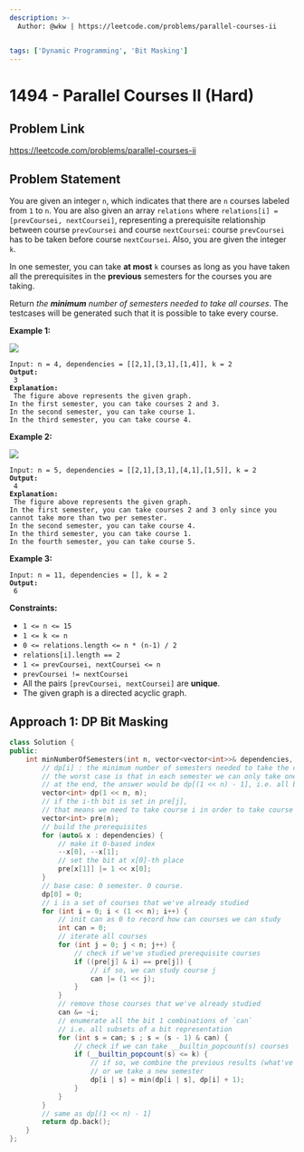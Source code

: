 ```yaml
---
description: >-
  Author: @wkw | https://leetcode.com/problems/parallel-courses-ii


tags: ['Dynamic Programming', 'Bit Masking']
---
```


# 1494 - Parallel Courses II (Hard)

## Problem Link

https://leetcode.com/problems/parallel-courses-ii

## Problem Statement

You are given an integer `n`, which indicates that there are `n` courses labeled from `1` to `n`. You are also given an array `relations` where `relations[i] = [prevCoursei, nextCoursei]`, representing a prerequisite relationship between course `prevCoursei` and course `nextCoursei`: course `prevCoursei` has to be taken before course `nextCoursei`. Also, you are given the integer `k`.

In one semester, you can take **at most** `k` courses as long as you have taken all the prerequisites in the **previous** semesters for the courses you are taking.

Return _the **minimum** number of semesters needed to take all courses_. The testcases will be generated such that it is possible to take every course.

**Example 1:**

![](https://assets.leetcode.com/uploads/2020/05/22/leetcode_parallel_courses_1.png)

<pre><code>Input: n = 4, dependencies = [[2,1],[3,1],[1,4]], k = 2
<strong>Output:
</strong> 3 
<strong>Explanation:
</strong> The figure above represents the given graph.
In the first semester, you can take courses 2 and 3.
In the second semester, you can take course 1.
In the third semester, you can take course 4.</code></pre>

**Example 2:**

![](https://assets.leetcode.com/uploads/2020/05/22/leetcode_parallel_courses_2.png)

<pre><code>Input: n = 5, dependencies = [[2,1],[3,1],[4,1],[1,5]], k = 2
<strong>Output:
</strong> 4 
<strong>Explanation:
</strong> The figure above represents the given graph.
In the first semester, you can take courses 2 and 3 only since you cannot take more than two per semester.
In the second semester, you can take course 4.
In the third semester, you can take course 1.
In the fourth semester, you can take course 5.</code></pre>

**Example 3:**

<pre><code>Input: n = 11, dependencies = [], k = 2
<strong>Output:
</strong> 6</code></pre>

**Constraints:**

- `1 <= n <= 15`
- `1 <= k <= n`
- `0 <= relations.length <= n * (n-1) / 2`
- `relations[i].length == 2`
- `1 <= prevCoursei, nextCoursei <= n`
- `prevCoursei != nextCoursei`
- All the pairs `[prevCoursei, nextCoursei]` are **unique**.
- The given graph is a directed acyclic graph.

## Approach 1: DP Bit Masking

<SolutionAuthor name="@wkw"/>

```cpp
class Solution {
public:
    int minNumberOfSemesters(int n, vector<vector<int>>& dependencies, int k) {
        // dp[i] : the minimum number of semesters needed to take the courses with the bit set in i
        // the worst case is that in each semester we can only take one course, hence initialise with `n`
        // at the end, the answer would be dp[(1 << n) - 1], i.e. all bits set
        vector<int> dp(1 << n, n);
        // if the i-th bit is set in pre[j],
        // that means we need to take course i in order to take course j
        vector<int> pre(n);
        // build the prerequisites
        for (auto& x : dependencies) {
            // make it 0-based index
            --x[0], --x[1];
            // set the bit at x[0]-th place
            pre[x[1]] |= 1 << x[0];
        }
        // base case: 0 semester. 0 course.
        dp[0] = 0;
        // i is a set of courses that we've already studied
        for (int i = 0; i < (1 << n); i++) {
            // init can as 0 to record how can courses we can study
            int can = 0;
            // iterate all courses
            for (int j = 0; j < n; j++) {
                // check if we've studied prerequisite courses
                if ((pre[j] & i) == pre[j]) {
                    // if so, we can study course j
                    can |= (1 << j);
                }
            }
            // remove those courses that we've already studied
            can &= ~i;
            // enumerate all the bit 1 combinations of `can`
            // i.e. all subsets of a bit representation
            for (int s = can; s ; s = (s - 1) & can) {
                // check if we can take __builtin_popcount(s) courses
                if (__builtin_popcount(s) <= k) {
                    // if so, we combine the previous results (what've studied already)
                    // or we take a new semester
                    dp[i | s] = min(dp[i | s], dp[i] + 1);
                }
            }
        }
        // same as dp[(1 << n) - 1]
        return dp.back();
    }
};
```
